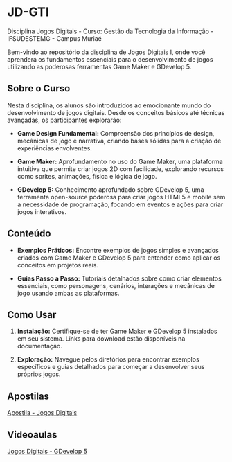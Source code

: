 # JD-GTI
Disciplina Jogos Digitais - Curso: Gestão da Tecnologia da Informação - IFSUDESTEMG - Campus Muriaé

Bem-vindo ao repositório da disciplina de Jogos Digitais I, onde você aprenderá os fundamentos essenciais para o desenvolvimento de jogos utilizando as poderosas ferramentas Game Maker e GDevelop 5.

## Sobre o Curso

Nesta disciplina, os alunos são introduzidos ao emocionante mundo do desenvolvimento de jogos digitais. Desde os conceitos básicos até técnicas avançadas, os participantes explorarão:

- **Game Design Fundamental:** Compreensão dos princípios de design, mecânicas de jogo e narrativa, criando bases sólidas para a criação de experiências envolventes.

- **Game Maker:** Aprofundamento no uso do Game Maker, uma plataforma intuitiva que permite criar jogos 2D com facilidade, explorando recursos como sprites, animações, física e lógica de jogo.

- **GDevelop 5:** Conhecimento aprofundado sobre GDevelop 5, uma ferramenta open-source poderosa para criar jogos HTML5 e mobile sem a necessidade de programação, focando em eventos e ações para criar jogos interativos.

## Conteúdo

- **Exemplos Práticos:** Encontre exemplos de jogos simples e avançados criados com Game Maker e GDevelop 5 para entender como aplicar os conceitos em projetos reais.

- **Guias Passo a Passo:** Tutoriais detalhados sobre como criar elementos essenciais, como personagens, cenários, interações e mecânicas de jogo usando ambas as plataformas.

## Como Usar

1. **Instalação:** Certifique-se de ter Game Maker e GDevelop 5 instalados em seu sistema. Links para download estão disponíveis na documentação.

2. **Exploração:** Navegue pelos diretórios para encontrar exemplos específicos e guias detalhados para começar a desenvolver seus próprios jogos.
   
## Apostilas
[Apostila - Jogos Digitais](https://www.overleaf.com/read/txjvswbprmmx)

## Videoaulas
[Jogos Digitais - GDevelop 5](https://youtube.com/playlist?list=PLDrC-rEoWIK_dZTrSxup0L9LluISDoLjB&si=oOIOJa_14l87dWpp)

